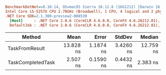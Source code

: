 ``` ini

BenchmarkDotNet=v0.10.14, OS=macOS Sierra 10.12.6 (16G1212) [Darwin 16.7.0]
Intel Core i5-5257U CPU 2.70GHz (Broadwell), 1 CPU, 4 logical and 2 physical cores
.NET Core SDK=2.1.300-preview2-008530
  [Host]     : .NET Core 2.0.6 (CoreCLR 4.6.0.0, CoreFX 4.6.26212.01), 64bit RyuJIT
  DefaultJob : .NET Core 2.0.6 (CoreCLR 4.6.0.0, CoreFX 4.6.26212.01), 64bit RyuJIT


```
|            Method |      Mean |     Error |    StdDev |    Median |
|------------------ |----------:|----------:|----------:|----------:|
|    TaskFromResult | 13.828 ns | 1.1874 ns | 3.4260 ns | 12.759 ns |
| TaskCompletedTask |  2.507 ns | 0.1590 ns | 0.4432 ns |  2.383 ns |
